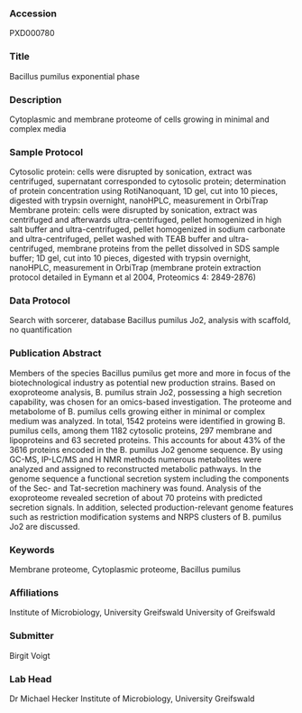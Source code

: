 ### Accession
PXD000780

### Title
Bacillus pumilus exponential phase

### Description
Cytoplasmic and membrane proteome of cells growing in minimal and complex media

### Sample Protocol
Cytosolic protein: cells were disrupted by sonication, extract was centrifuged, supernatant corresponded to cytosolic protein; determination of protein concentration using RotiNanoquant, 1D gel, cut into 10 pieces, digested with trypsin overnight, nanoHPLC, measurement in OrbiTrap Membrane protein: cells were disrupted by sonication, extract was centrifuged and afterwards ultra-centrifuged, pellet homogenized in high salt buffer and ultra-centrifuged, pellet homogenized in sodium carbonate and ultra-centrifuged, pellet washed with TEAB buffer and ultra-centrifuged, membrane proteins from the pellet dissolved in SDS sample buffer; 1D gel, cut into 10 pieces, digested with trypsin overnight, nanoHPLC, measurement in OrbiTrap (membrane protein extraction protocol detailed in Eymann et al 2004, Proteomics 4: 2849-2876)

### Data Protocol
Search with sorcerer, database Bacillus pumilus Jo2, analysis with scaffold, no quantification

### Publication Abstract
Members of the species Bacillus pumilus get more and more in focus of the biotechnological industry as potential new production strains. Based on exoproteome analysis, B. pumilus strain Jo2, possessing a high secretion capability, was chosen for an omics-based investigation. The proteome and metabolome of B. pumilus cells growing either in minimal or complex medium was analyzed. In total, 1542 proteins were identified in growing B. pumilus cells, among them 1182 cytosolic proteins, 297 membrane and lipoproteins and 63 secreted proteins. This accounts for about 43% of the 3616 proteins encoded in the B. pumilus Jo2 genome sequence. By using GC-MS, IP-LC/MS and H NMR methods numerous metabolites were analyzed and assigned to reconstructed metabolic pathways. In the genome sequence a functional secretion system including the components of the Sec- and Tat-secretion machinery was found. Analysis of the exoproteome revealed secretion of about 70 proteins with predicted secretion signals. In addition, selected production-relevant genome features such as restriction modification systems and NRPS clusters of B. pumilus Jo2 are discussed.

### Keywords
Membrane proteome, Cytoplasmic proteome, Bacillus pumilus

### Affiliations
Institute of Microbiology, University Greifswald
University of Greifswald

### Submitter
Birgit Voigt

### Lab Head
Dr Michael Hecker
Institute of Microbiology, University Greifswald


